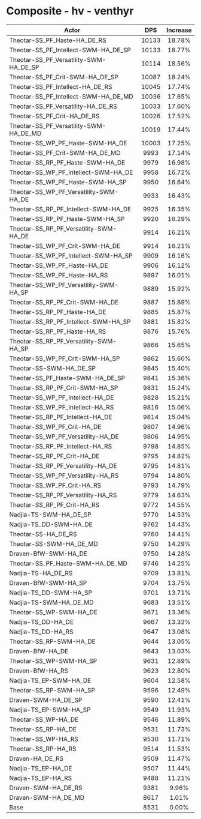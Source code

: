 # Composite - hv - venthyr
| Actor | DPS | Increase |
|---|:---:|:---:|
|Theotar-SS_PF_Haste-HA_DE_RS|10133|18.78%|
|Theotar-SS_PF_Intellect-SWM-HA_DE_SP|10133|18.77%|
|Theotar-SS_PF_Versatility-SWM-HA_DE_SP|10114|18.56%|
|Theotar-SS_PF_Crit-SWM-HA_DE_SP|10087|18.24%|
|Theotar-SS_PF_Intellect-HA_DE_RS|10045|17.74%|
|Theotar-SS_PF_Intellect-SWM-HA_DE_MD|10036|17.65%|
|Theotar-SS_PF_Versatility-HA_DE_RS|10033|17.60%|
|Theotar-SS_PF_Crit-HA_DE_RS|10026|17.52%|
|Theotar-SS_PF_Versatility-SWM-HA_DE_MD|10019|17.44%|
|Theotar-SS_WP_PF_Haste-SWM-HA_DE|10003|17.25%|
|Theotar-SS_PF_Crit-SWM-HA_DE_MD|9993|17.14%|
|Theotar-SS_RP_PF_Haste-SWM-HA_DE|9979|16.98%|
|Theotar-SS_WP_PF_Intellect-SWM-HA_DE|9958|16.72%|
|Theotar-SS_WP_PF_Haste-SWM-HA_SP|9950|16.64%|
|Theotar-SS_WP_PF_Versatility-SWM-HA_DE|9933|16.43%|
|Theotar-SS_RP_PF_Intellect-SWM-HA_DE|9925|16.35%|
|Theotar-SS_RP_PF_Haste-SWM-HA_SP|9920|16.29%|
|Theotar-SS_RP_PF_Versatility-SWM-HA_DE|9914|16.21%|
|Theotar-SS_WP_PF_Crit-SWM-HA_DE|9914|16.21%|
|Theotar-SS_WP_PF_Intellect-SWM-HA_SP|9909|16.16%|
|Theotar-SS_WP_PF_Haste-HA_DE|9906|16.12%|
|Theotar-SS_WP_PF_Haste-HA_RS|9897|16.01%|
|Theotar-SS_WP_PF_Versatility-SWM-HA_SP|9889|15.92%|
|Theotar-SS_RP_PF_Crit-SWM-HA_DE|9887|15.89%|
|Theotar-SS_RP_PF_Haste-HA_DE|9885|15.87%|
|Theotar-SS_RP_PF_Intellect-SWM-HA_SP|9881|15.82%|
|Theotar-SS_RP_PF_Haste-HA_RS|9876|15.76%|
|Theotar-SS_RP_PF_Versatility-SWM-HA_SP|9866|15.65%|
|Theotar-SS_WP_PF_Crit-SWM-HA_SP|9862|15.60%|
|Theotar-SS-SWM-HA_DE_SP|9845|15.40%|
|Theotar-SS_PF_Haste-SWM-HA_DE_SP|9841|15.36%|
|Theotar-SS_RP_PF_Crit-SWM-HA_SP|9831|15.24%|
|Theotar-SS_WP_PF_Intellect-HA_DE|9828|15.21%|
|Theotar-SS_WP_PF_Intellect-HA_RS|9816|15.06%|
|Theotar-SS_RP_PF_Intellect-HA_DE|9814|15.04%|
|Theotar-SS_WP_PF_Crit-HA_DE|9807|14.96%|
|Theotar-SS_WP_PF_Versatility-HA_DE|9806|14.95%|
|Theotar-SS_RP_PF_Intellect-HA_RS|9798|14.85%|
|Theotar-SS_RP_PF_Crit-HA_DE|9795|14.82%|
|Theotar-SS_RP_PF_Versatility-HA_DE|9795|14.81%|
|Theotar-SS_WP_PF_Versatility-HA_RS|9794|14.80%|
|Theotar-SS_WP_PF_Crit-HA_RS|9793|14.79%|
|Theotar-SS_RP_PF_Versatility-HA_RS|9779|14.63%|
|Theotar-SS_RP_PF_Crit-HA_RS|9772|14.55%|
|Nadjia-TS-SWM-HA_DE_SP|9770|14.53%|
|Nadjia-TS_DD-SWM-HA_DE|9762|14.43%|
|Theotar-SS-HA_DE_RS|9760|14.41%|
|Theotar-SS-SWM-HA_DE_MD|9750|14.29%|
|Draven-BfW-SWM-HA_DE|9750|14.28%|
|Theotar-SS_PF_Haste-SWM-HA_DE_MD|9746|14.25%|
|Nadjia-TS-HA_DE_RS|9709|13.81%|
|Draven-BfW-SWM-HA_SP|9704|13.75%|
|Nadjia-TS_DD-SWM-HA_SP|9701|13.71%|
|Nadjia-TS-SWM-HA_DE_MD|9683|13.51%|
|Theotar-SS_WP-SWM-HA_DE|9671|13.36%|
|Nadjia-TS_DD-HA_DE|9667|13.32%|
|Nadjia-TS_DD-HA_RS|9647|13.08%|
|Theotar-SS_RP-SWM-HA_DE|9644|13.05%|
|Draven-BfW-HA_DE|9643|13.03%|
|Theotar-SS_WP-SWM-HA_SP|9631|12.89%|
|Draven-BfW-HA_RS|9623|12.80%|
|Nadjia-TS_EP-SWM-HA_DE|9604|12.58%|
|Theotar-SS_RP-SWM-HA_SP|9596|12.49%|
|Draven-SWM-HA_DE_SP|9590|12.41%|
|Nadjia-TS_EP-SWM-HA_SP|9549|11.93%|
|Theotar-SS_WP-HA_DE|9546|11.89%|
|Theotar-SS_RP-HA_DE|9531|11.73%|
|Theotar-SS_WP-HA_RS|9530|11.71%|
|Theotar-SS_RP-HA_RS|9514|11.53%|
|Draven-HA_DE_RS|9509|11.47%|
|Nadjia-TS_EP-HA_DE|9507|11.44%|
|Nadjia-TS_EP-HA_RS|9488|11.21%|
|Draven-SWM-HA_DE_RS|9381|9.96%|
|Draven-SWM-HA_DE_MD|8617|1.01%|
|Base|8531|0.00%|
